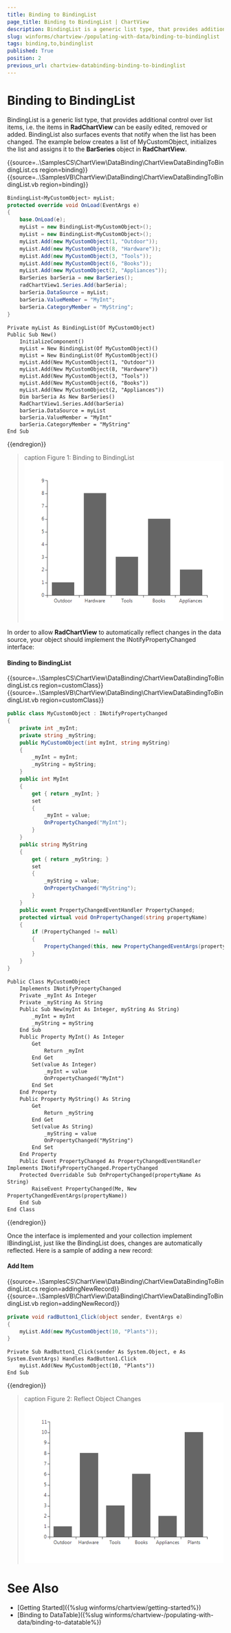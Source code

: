 ```yaml
---
title: Binding to BindingList
page_title: Binding to BindingList | ChartView
description: BindingList is a generic list type, that provides additional control over list items, i.e. the items in RadChartView can be easily edited, removed or added.
slug: winforms/chartview-/populating-with-data/binding-to-bindinglist
tags: binding,to,bindinglist
published: True
position: 2
previous_url: chartview-databinding-binding-to-bindinglist
---
```


# Binding to BindingList

BindingList is a generic list type, that provides additional control over list items, i.e. the items in __RadChartView__ can be easily edited, removed or added. BindingList also surfaces events that notify when the list has been changed. The example below creates a list of MyCustomObject, initializes the list and assigns it to the __BarSeries__ object in __RadChartView__. 

{{source=..\SamplesCS\ChartView\DataBinding\ChartViewDataBindingToBindingList.cs region=binding}} 
{{source=..\SamplesVB\ChartView\DataBinding\ChartViewDataBindingToBindingList.vb region=binding}} 

````C#
BindingList<MyCustomObject> myList;
protected override void OnLoad(EventArgs e)
{
    base.OnLoad(e);
    myList = new BindingList<MyCustomObject>();
    myList = new BindingList<MyCustomObject>();
    myList.Add(new MyCustomObject(1, "Outdoor"));
    myList.Add(new MyCustomObject(8, "Hardware"));
    myList.Add(new MyCustomObject(3, "Tools"));
    myList.Add(new MyCustomObject(6, "Books"));
    myList.Add(new MyCustomObject(2, "Appliances"));
    BarSeries barSeria = new BarSeries();
    radChartView1.Series.Add(barSeria);
    barSeria.DataSource = myList;
    barSeria.ValueMember = "MyInt";
    barSeria.CategoryMember = "MyString";
}

````
````VB.NET
Private myList As BindingList(Of MyCustomObject)
Public Sub New()
    InitializeComponent()
    myList = New BindingList(Of MyCustomObject)()
    myList = New BindingList(Of MyCustomObject)()
    myList.Add(New MyCustomObject(1, "Outdoor"))
    myList.Add(New MyCustomObject(8, "Hardware"))
    myList.Add(New MyCustomObject(3, "Tools"))
    myList.Add(New MyCustomObject(6, "Books"))
    myList.Add(New MyCustomObject(2, "Appliances"))
    Dim barSeria As New BarSeries()
    RadChartView1.Series.Add(barSeria)
    barSeria.DataSource = myList
    barSeria.ValueMember = "MyInt"
    barSeria.CategoryMember = "MyString"
End Sub

````

{{endregion}} 

>caption Figure 1: Binding to BindingList
![chartview-databinding-binding-to-bindinglist 001](images/chartview-databinding-binding-to-bindinglist001.png)

In order to allow __RadChartView__ to automatically reflect changes in the data source, your object should implement the INotifyPropertyChanged interface: 

#### Binding to BindingList

{{source=..\SamplesCS\ChartView\DataBinding\ChartViewDataBindingToBindingList.cs region=customClass}} 
{{source=..\SamplesVB\ChartView\DataBinding\ChartViewDataBindingToBindingList.vb region=customClass}} 

````C#
public class MyCustomObject : INotifyPropertyChanged
{
    private int _myInt;
    private string _myString;
    public MyCustomObject(int myInt, string myString)
    {
        _myInt = myInt;
        _myString = myString;
    }
    public int MyInt
    {
        get { return _myInt; }
        set
        {
            _myInt = value;
            OnPropertyChanged("MyInt");
        }
    }
    public string MyString
    {
        get { return _myString; }
        set
        {
            _myString = value;
            OnPropertyChanged("MyString");
        }
    }
    public event PropertyChangedEventHandler PropertyChanged;
    protected virtual void OnPropertyChanged(string propertyName)
    {
        if (PropertyChanged != null)
        {
            PropertyChanged(this, new PropertyChangedEventArgs(propertyName));
        }
    }
}

````
````VB.NET
Public Class MyCustomObject
    Implements INotifyPropertyChanged
    Private _myInt As Integer
    Private _myString As String
    Public Sub New(myInt As Integer, myString As String)
        _myInt = myInt
        _myString = myString
    End Sub
    Public Property MyInt() As Integer
        Get
            Return _myInt
        End Get
        Set(value As Integer)
            _myInt = value
            OnPropertyChanged("MyInt")
        End Set
    End Property
    Public Property MyString() As String
        Get
            Return _myString
        End Get
        Set(value As String)
            _myString = value
            OnPropertyChanged("MyString")
        End Set
    End Property
    Public Event PropertyChanged As PropertyChangedEventHandler Implements INotifyPropertyChanged.PropertyChanged
    Protected Overridable Sub OnPropertyChanged(propertyName As String)
        RaiseEvent PropertyChanged(Me, New PropertyChangedEventArgs(propertyName))
    End Sub
End Class

````

{{endregion}} 




Once the interface is implemented and your collection implement IBindingList, just like the BindingList does, changes are automatically reflected. Here is a sample of adding a new record: 

#### Add Item

{{source=..\SamplesCS\ChartView\DataBinding\ChartViewDataBindingToBindingList.cs region=addingNewRecord}} 
{{source=..\SamplesVB\ChartView\DataBinding\ChartViewDataBindingToBindingList.vb region=addingNewRecord}} 

````C#
private void radButton1_Click(object sender, EventArgs e)
{
    myList.Add(new MyCustomObject(10, "Plants"));
}

````
````VB.NET
Private Sub RadButton1_Click(sender As System.Object, e As System.EventArgs) Handles RadButton1.Click
    myList.Add(New MyCustomObject(10, "Plants"))
End Sub

````

{{endregion}} 

>caption Figure 2: Reflect Object Changes
![chartview-databinding-binding-to-bindinglist 002](images/chartview-databinding-binding-to-bindinglist002.png)

# See Also

* [Getting Started]({%slug winforms/chartview/getting-started%})
* [Binding to DataTable]({%slug winforms/chartview-/populating-with-data/binding-to-datatable%})

